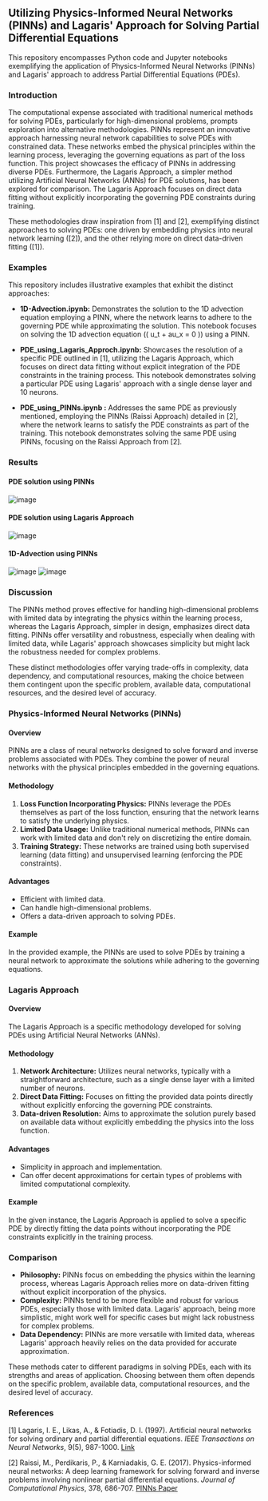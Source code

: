 ## Utilizing Physics-Informed Neural Networks (PINNs) and Lagaris' Approach for Solving Partial Differential Equations

This repository encompasses Python code and Jupyter notebooks exemplifying the application of Physics-Informed Neural Networks (PINNs) and Lagaris' approach to address Partial Differential Equations (PDEs).

### Introduction

The computational expense associated with traditional numerical methods for solving PDEs, particularly for high-dimensional problems, prompts exploration into alternative methodologies. PINNs represent an innovative approach harnessing neural network capabilities to solve PDEs with constrained data. These networks embed the physical principles within the learning process, leveraging the governing equations as part of the loss function. This project showcases the efficacy of PINNs in addressing diverse PDEs. Furthermore, the Lagaris Approach, a simpler method utilizing Artificial Neural Networks (ANNs) for PDE solutions, has been explored for comparison. The Lagaris Approach focuses on direct data fitting without explicitly incorporating the governing PDE constraints during training.

These methodologies draw inspiration from [1] and [2], exemplifying distinct approaches to solving PDEs: one driven by embedding physics into neural network learning ([2]), and the other relying more on direct data-driven fitting ([1]).

### Examples

This repository includes illustrative examples that exhibit the distinct approaches:

- **1D-Advection.ipynb:** Demonstrates the solution to the 1D advection equation employing a PINN, where the network learns to adhere to the governing PDE while approximating the solution. This notebook focuses on solving the 1D advection equation (\( u_t + au_x = 0 \)) using a PINN.

- **PDE_using_Lagaris_Approch.ipynb:** Showcases the resolution of a specific PDE outlined in [1], utilizing the Lagaris Approach, which focuses on direct data fitting without explicit integration of the PDE constraints in the training process. This notebook demonstrates solving a particular PDE using Lagaris' approach with a single dense layer and 10 neurons.

- **PDE_using_PINNs.ipynb :** Addresses the same PDE as previously mentioned, employing the PINNs (Raissi Approach) detailed in [2], where the network learns to satisfy the PDE constraints as part of the training. This notebook demonstrates solving the same PDE using PINNs, focusing on the Raissi Approach from [2].

### Results

#### PDE solution using PINNs
![image](https://user-images.githubusercontent.com/78913240/234987466-29867eb4-df2c-46c2-bbe6-e151233a4a83.png)

#### PDE solution using Lagaris Approach
![image](https://user-images.githubusercontent.com/78913240/234987482-0e751293-16da-47ee-8f9c-a44d09fc13a7.png)

#### 1D-Advection using PINNs
![image](https://user-images.githubusercontent.com/78913240/234990371-8b4eedcc-b709-42e0-a619-5d81671afffa.png)
![image](https://user-images.githubusercontent.com/78913240/234990036-d70047d8-d88a-4228-b9eb-fd85fc37bb89.png)

### Discussion

The PINNs method proves effective for handling high-dimensional problems with limited data by integrating the physics within the learning process, whereas the Lagaris Approach, simpler in design, emphasizes direct data fitting. PINNs offer versatility and robustness, especially when dealing with limited data, while Lagaris' approach showcases simplicity but might lack the robustness needed for complex problems.

These distinct methodologies offer varying trade-offs in complexity, data dependency, and computational resources, making the choice between them contingent upon the specific problem, available data, computational resources, and the desired level of accuracy.

### Physics-Informed Neural Networks (PINNs)

#### Overview
PINNs are a class of neural networks designed to solve forward and inverse problems associated with PDEs. They combine the power of neural networks with the physical principles embedded in the governing equations.

#### Methodology
1. **Loss Function Incorporating Physics:** PINNs leverage the PDEs themselves as part of the loss function, ensuring that the network learns to satisfy the underlying physics.
2. **Limited Data Usage:** Unlike traditional numerical methods, PINNs can work with limited data and don't rely on discretizing the entire domain.
3. **Training Strategy:** These networks are trained using both supervised learning (data fitting) and unsupervised learning (enforcing the PDE constraints).

#### Advantages
- Efficient with limited data.
- Can handle high-dimensional problems.
- Offers a data-driven approach to solving PDEs.

#### Example
In the provided example, the PINNs are used to solve PDEs by training a neural network to approximate the solutions while adhering to the governing equations.

### Lagaris Approach

#### Overview
The Lagaris Approach is a specific methodology developed for solving PDEs using Artificial Neural Networks (ANNs).

#### Methodology
1. **Network Architecture:** Utilizes neural networks, typically with a straightforward architecture, such as a single dense layer with a limited number of neurons.
2. **Direct Data Fitting:** Focuses on fitting the provided data points directly without explicitly enforcing the governing PDE constraints.
3. **Data-driven Resolution:** Aims to approximate the solution purely based on available data without explicitly embedding the physics into the loss function.

#### Advantages
- Simplicity in approach and implementation.
- Can offer decent approximations for certain types of problems with limited computational complexity.

#### Example
In the given instance, the Lagaris Approach is applied to solve a specific PDE by directly fitting the data points without incorporating the PDE constraints explicitly in the training process.

### Comparison

- **Philosophy:** PINNs focus on embedding the physics within the learning process, whereas Lagaris Approach relies more on data-driven fitting without explicit incorporation of the physics.
- **Complexity:** PINNs tend to be more flexible and robust for various PDEs, especially those with limited data. Lagaris' approach, being more simplistic, might work well for specific cases but might lack robustness for complex problems.
- **Data Dependency:** PINNs are more versatile with limited data, whereas Lagaris' approach heavily relies on the data provided for accurate approximation.

These methods cater to different paradigms in solving PDEs, each with its strengths and areas of application. Choosing between them often depends on the specific problem, available data, computational resources, and the desired level of accuracy.

### References

[1] Lagaris, I. E., Likas, A., & Fotiadis, D. I. (1997). Artificial neural networks for solving ordinary and partial differential equations. *IEEE Transactions on Neural Networks*, 9(5), 987-1000. [Link](https://arxiv.org/pdf/physics/9705023.pdf)

[2] Raissi, M., Perdikaris, P., & Karniadakis, G. E. (2017). Physics-informed neural networks: A deep learning framework for solving forward and inverse problems involving nonlinear partial differential equations. *Journal of Computational Physics*, 378, 686-707. [PINNs Paper](https://arxiv.org/pdf/1711.10561.pdf)

